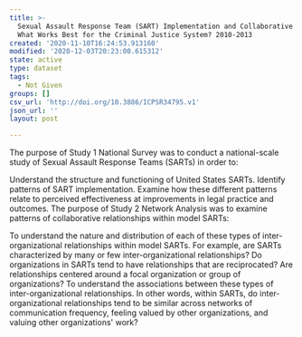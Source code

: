 ```yaml
---
title: >-
  Sexual Assault Response Team (SART) Implementation and Collaborative Process
  What Works Best for the Criminal Justice System? 2010-2013
created: '2020-11-10T16:24:53.913160'
modified: '2020-12-03T20:23:00.615312'
state: active
type: dataset
tags:
  - Not Given
groups: []
csv_url: 'http://doi.org/10.3886/ICPSR34795.v1'
json_url: ''
layout: post

---
```

The purpose of Study 1 National Survey was to conduct a national-scale study of Sexual Assault Response Teams (SARTs) in order to:

Understand the structure and functioning of United States SARTs.
Identify patterns of SART implementation.
Examine how these different patterns relate to perceived effectiveness at improvements in legal practice and outcomes.
The purpose of Study 2 Network Analysis was to examine patterns of collaborative relationships within model SARTs:

To understand the nature and distribution of each of these types of inter-organizational relationships within model SARTs. For example, are SARTs characterized by many or few inter-organizational relationships? Do organizations in SARTs tend to have relationships that are reciprocated? Are relationships centered around a focal organization or group of organizations?
To understand the associations between these types of inter-organizational relationships. In other words, within SARTs, do inter-organizational relationships tend to be similar across networks of communication frequency, feeling valued by other organizations, and valuing other organizations' work?
